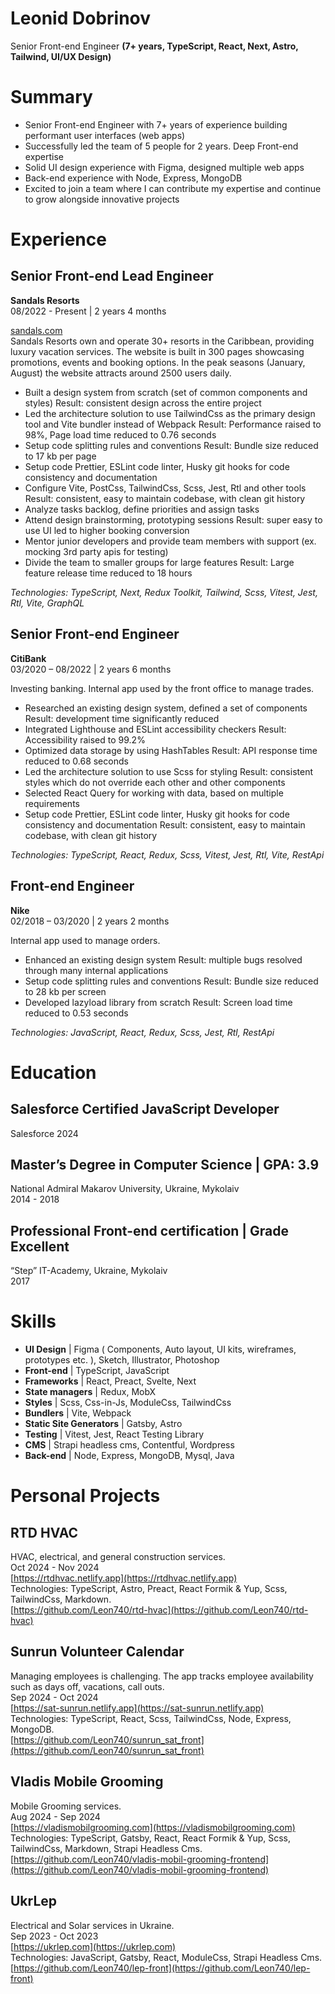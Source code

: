# Leonid Dobrinov
Senior Front-end Engineer **(7+ years, TypeScript, React, Next, Astro, Tailwind, UI/UX Design)**

# Summary

* Senior Front-end Engineer with 7+ years of experience building performant user interfaces (web apps)
* Successfully led the team of 5 people for 2 years. Deep Front-end expertise
* Solid UI design experience with Figma, designed multiple web apps
* Back-end experience with Node, Express, MongoDB
* Excited to join a team where I can contribute my expertise and continue to grow alongside innovative projects

# Experience

## Senior Front-end Lead Engineer
**Sandals Resorts**  
08/2022 - Present | 2 years 4 months  

[sandals.com](sandals.com)  
Sandals Resorts own and operate 30+ resorts in the Caribbean, providing luxury vacation services.
The website is built in 300 pages showcasing promotions, events and booking options.
In the peak seasons (January, August) the website attracts around 2500 users daily.  

* Built a design system from scratch (set of common components and styles)
Result: consistent design across the entire project
* Led the architecture solution to use TailwindCss as the primary design tool and Vite bundler instead of Webpack
Result: Performance raised to 98%, Page load time reduced to 0.76 seconds
* Setup code splitting rules and conventions
Result: Bundle size reduced to 17 kb per page
* Setup code Prettier, ESLint code linter, Husky git hooks for code consistency and documentation
* Configure Vite, PostCss, TailwindCss, Scss, Jest, Rtl and other tools
Result: consistent, easy to maintain codebase, with clean git history
* Analyze tasks backlog, define priorities and assign tasks
* Attend design brainstorming, prototyping sessions
Result: super easy to use UI led to higher booking conversion
* Mentor junior developers and provide team members with support (ex. mocking 3rd party apis for testing)
* Divide the team to smaller groups for large features
Result: Large feature release time reduced to 18 hours

*Technologies: TypeScript, Next, Redux Toolkit, Tailwind, Scss, Vitest, Jest, Rtl, Vite, GraphQL*

## Senior Front-end Engineer
**CitiBank**  
03/2020 – 08/2022 | 2 years 6 months  

Investing banking. Internal app used by the front office to manage trades.

* Researched an existing design system, defined a set of components
Result: development time significantly reduced
* Integrated Lighthouse and ESLint accessibility checkers
Result: Accessibility raised to 99.2%
* Optimized data storage by using HashTables
Result: API response time reduced to 0.68 seconds
* Led the architecture solution to use Scss for styling
Result: consistent styles which do not override each other and other components
* Selected React Query for working with data, based on multiple requirements
* Setup code Prettier, ESLint code linter, Husky git hooks for code consistency and documentation
Result: consistent, easy to maintain codebase, with clean git history

*Technologies: TypeScript, React, Redux, Scss, Vitest, Jest, Rtl, Vite, RestApi*

## Front-end Engineer
**Nike**  
02/2018 – 03/2020 | 2 years 2 months  

Internal app used to manage orders.

* Enhanced an existing design system
Result: multiple bugs resolved through many internal applications
* Setup code splitting rules and conventions
Result: Bundle size reduced to 28 kb per screen
* Developed lazyload library from scratch
Result: Screen load time reduced to 0.53 seconds

*Technologies: JavaScript, React, Redux, Scss, Jest, Rtl, RestApi*

# Education

## Salesforce Certified JavaScript Developer
Salesforce
2024

## Master’s Degree in Computer Science | GPA: 3.9
National Admiral Makarov University, Ukraine, Mykolaiv  
2014 - 2018

## Professional Front-end certification | Grade Excellent
“Step” IT-Academy, Ukraine, Mykolaiv  
2017

# Skills

* **UI Design** | Figma ( Components, Auto layout, UI kits, wireframes, prototypes etc. ), Sketch, Illustrator, Photoshop
* **Front-end** | TypeScript, JavaScript
* **Frameworks** | React, Preact, Svelte, Next
* **State managers** | Redux, MobX
* **Styles** | Scss, Css-in-Js, ModuleCss, TailwindCss
* **Bundlers** | Vite, Webpack
* **Static Site Generators** | Gatsby, Astro
* **Testing** | Vitest, Jest, React Testing Library
* **CMS** | Strapi headless cms, Contentful, Wordpress
* **Back-end** | Node, Express, MongoDB, Mysql, Java

# Personal Projects

## RTD HVAC
HVAC, electrical, and general construction services.  
Oct 2024 - Nov 2024  
[https://rtdhvac.netlify.app](https://rtdhvac.netlify.app)  
Technologies: TypeScript, Astro, Preact, React Formik & Yup, Scss, TailwindCss, Markdown.  
[https://github.com/Leon740/rtd-hvac](https://github.com/Leon740/rtd-hvac)

## Sunrun Volunteer Calendar
Managing employees is challenging. The app tracks employee availability such as days off, vacations, call outs.  
Sep 2024 - Oct 2024  
[https://sat-sunrun.netlify.app](https://sat-sunrun.netlify.app)  
Technologies: TypeScript, React, Scss, TailwindCss, Node, Express, MongoDB.  
[https://github.com/Leon740/sunrun_sat_front](https://github.com/Leon740/sunrun_sat_front)

## Vladis Mobile Grooming
Mobile Grooming services.  
Aug 2024 - Sep 2024  
[https://vladismobilgrooming.com](https://vladismobilgrooming.com)  
Technologies: TypeScript, Gatsby, React, React Formik & Yup, Scss, TailwindCss, Markdown, Strapi Headless Cms.  
[https://github.com/Leon740/vladis-mobil-grooming-frontend](https://github.com/Leon740/vladis-mobil-grooming-frontend)

## UkrLep
Electrical and Solar services in Ukraine.  
Sep 2023 - Oct 2023  
[https://ukrlep.com](https://ukrlep.com)  
Technologies: JavaScript, Gatsby, React, ModuleCss, Strapi Headless Cms.  
[https://github.com/Leon740/lep-front](https://github.com/Leon740/lep-front)
